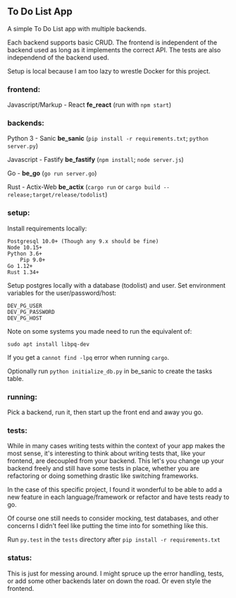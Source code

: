## To Do List App

A simple To Do List app with multiple backends.

Each backend supports basic CRUD.
The frontend is independent of the backend used as long as it implements the 
correct API.
The tests are also independend of the backend used.

Setup is local because I am too lazy to wrestle Docker for this project.

### frontend:
Javascript/Markup - React **fe_react** (run with `npm start`)

### backends:
Python 3 - Sanic **be_sanic** (`pip install -r requirements.txt`; `python server.py`)

Javascript - Fastify **be_fastify** (`npm install`; `node server.js`)

Go - **be_go** (`go run server.go`)

Rust - Actix-Web **be_actix** (`cargo run` or `cargo build --release;target/release/todolist`)

### setup:

Install requirements locally:

    Postgresql 10.0+ (Though any 9.x should be fine)
    Node 10.15+
    Python 3.6+
        Pip 9.0+
    Go 1.12+
    Rust 1.34+

Setup postgres locally with a database (todolist) and user.
Set environment variables for the user/password/host:
    
    DEV_PG_USER
    DEV_PG_PASSWORD
    DEV_PG_HOST

Note on some systems you made need to run the equivalent of:

    sudo apt install libpq-dev

If you get a `cannot find -lpq` error when running `cargo`.

Optionally run `python initialize_db.py` in be_sanic to create the tasks table.

### running:
Pick a backend, run it, then start up the front end and away you go.

### tests:
While in many cases writing tests within the context of your app makes the most
sense, it's interesting to think about writing tests that, like your frontend,
are decoupled from your backend. This let's you change up your backend freely 
and still have some tests in place, whether you are refactoring or doing 
something drastic like switching frameworks.

In the case of this specific project, I found it wonderful to be able to add a
new feature in each language/framework or refactor and have tests ready to go.

Of course one still needs to consider mocking, test databases, and other
concerns I didn't feel like putting the time into for something like this.

Run `py.test` in the `tests` directory after `pip install -r requirements.txt`

### status:
This is just for messing around. I might spruce up the error handling, tests,
or add some other backends later on down the road. Or even style the frontend.
